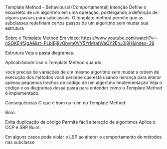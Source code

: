 Template Method - Behavioural (Comportamental)
Intenção
Define o esqueleto de um algoritmo em uma operação, postergando a definição de alguns passos para subclasses. O template method permite que as subclasses redefinam certos passos de um algoritmo sem mudar sua estrutura

Sobre o Template Method
Em vídeo: https://www.youtube.com/watch?v=-nSOKE4f2gA&list=PLbIBj8vQhvm0VY5YrMrafWaQY2EnJ3j8H&index=39

Estrutura
Veja a pasta diagramas.

Aplicabilidade
Use o Template Method quando:

você precisa de variações de um mesmo algoritmo sem mudar a ordem de execução dos métodos
você percebe que está usando herança para alterar apenas pequenos trechos de código de um algoritmo
Implementação
Veja o código e os diagramas dessa pasta para entender como o Template Method é implementado.

Consequências
O que é bom ou ruim no Template Method:

Bom:

Evita duplicação de código
Permite fácil alteração de algoritmos
Aplica o OCP e SRP
Ruim:

Em alguns casos pode violar o LSP ao alterar o comportamento de métodos nas subclasse
